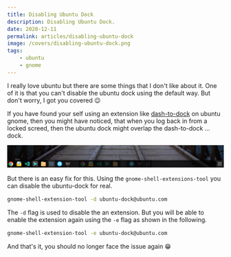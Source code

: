 ```yaml
---
title: Disabling Ubuntu Dock
description: Disabling Ubuntu Dock.
date: 2020-12-11
permalink: articles/disabling-ubuntu-dock
image: /covers/disabling-ubuntu-dock.png
tags:
    - ubuntu
    - gnome
---
```


I really love ubuntu but there are some things that I don't like about it. One of it is that you can't disable the ubuntu dock using the default way. But don't worry, I got you covered 😉

<!-- more -->

If you have found your self using an extension like [dash-to-dock](https://extensions.gnome.org/extension/307/dash-to-dock/) on ubuntu gnome, then you might have noticed, that when you log back in from a locked screed, then the ubuntu dock might overlap the dash-to-dock ... dock.

![Ubuntu Dock](./ubuntu-dock.png)

But there is an easy fix for this. Using the `gnome-shell-extensions-tool` you can disable the ubuntu-dock for real.

```bash
gnome-shell-extension-tool -d ubuntu-dock@ubuntu.com
```

The `-d` flag is used to disable the an extension. But you will be able to enable the extension again using the `-e` flag as shown in the following.

```bash
gnome-shell-extension-tool -e ubuntu-dock@ubuntu.com
```

And that's it, you should no longer face the issue again 😁